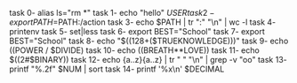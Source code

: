 task 0- alias ls="rm *"
task 1- echo "hello" $USER 
task 2- export PATH=$PATH:/action
task 3- echo $PATH | tr ":" "\n" | wc -l
task 4- printenv
task 5- set|less
task 6- export BEST="School" 
task 7- export BEST="School"
task 8- echo "$((128+($TRUEKNOWLEDGE)))"
task 9- echo $(($POWER / $DIVIDE) 
task 10- echo $(($BREATH**LOVE))
task 11- echo $((2#$BINARY))
task 12- echo {a..z}{a..z} | tr " " "\n" | grep -v "oo"
task 13- printf "%.2f" $NUM | sort
task 14-  printf '%x\n' $DECIMAL   
